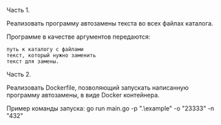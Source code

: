 Часть 1.

Реализовать программу автозамены текста во всех файлах каталога.

Программе в качестве аргументов передаются:

    путь к каталогу с файлами
    текст, который нужно заменить
    текст для замены.

Часть 2.

Реализовать Dockerfile, позволяющий запускать написанную программу автозамены, в виде Docker контейнера.

Пример команды запуска: go run main.go -p ".\example\" -o "23333" -n "432"
